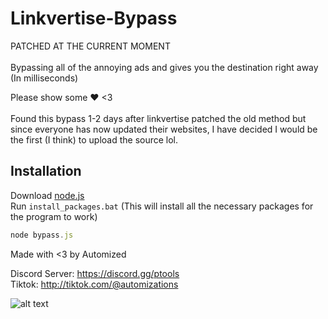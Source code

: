 # Linkvertise-Bypass
PATCHED AT THE CURRENT MOMENT<br /><br />
Bypassing all of the annoying ads and gives you the destination right away (In milliseconds)

Please show some ❤️ <3<br /><br />
Found this bypass 1-2 days after linkvertise patched the old method but since everyone has now updated their websites, I have decided I would be the first (I think) to upload the source lol.

## Installation

Download [node.js](https://nodejs.org/en/download/)<br />
Run `install_packages.bat` (This will install all the necessary packages for the program to work)

```js
node bypass.js
```

Made with <3 by Automized

Discord Server: https://discord.gg/ptools<br />
Tiktok: http://tiktok.com/@automizations

![alt text](https://im4.ezgif.com/tmp/ezgif-4-a0fbc46919.gif)
